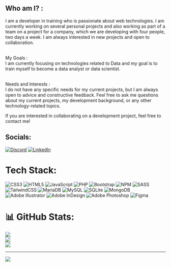 ## Who am I? : <BR>
I am a developer in training who is passionate about web technologies. I am currently working on several personal projects and also working as part of a team on a project for a company, which we are developing with four people, two days a week. I am always interested in new projects and open to collaboration.<BR><BR>
  
My Goals : <BR>
I am currently focusing on technologies related to Data and my goal is to train myself to become a data analyst or data scientist.<BR><BR>
  
Needs and Interests :<BR>
I do not have any specific needs for my current projects, but I am always open to advice and constructive feedback. Feel free to ask me questions about my current projects, my development background, or any other technology-related topics.<BR>
  
If you are interested in collaborating on a development project, feel free to contact me!
  

## Socials:
[![Discord](https://img.shields.io/badge/Discord-%237289DA.svg?logo=discord&logoColor=white)](https://discord.gg/Ouadjet#2181) [![LinkedIn](https://img.shields.io/badge/LinkedIn-%230077B5.svg?logo=linkedin&logoColor=white)](https://linkedin.com/in/https://www.linkedin.com/in/nicoterwagne/) 

#  Tech Stack:
![CSS3](https://img.shields.io/badge/css3-%231572B6.svg?style=for-the-badge&logo=css3&logoColor=white) ![HTML5](https://img.shields.io/badge/html5-%23E34F26.svg?style=for-the-badge&logo=html5&logoColor=white) ![JavaScript](https://img.shields.io/badge/javascript-%23323330.svg?style=for-the-badge&logo=javascript&logoColor=%23F7DF1E) ![PHP](https://img.shields.io/badge/php-%23777BB4.svg?style=for-the-badge&logo=php&logoColor=white) ![Bootstrap](https://img.shields.io/badge/bootstrap-%23563D7C.svg?style=for-the-badge&logo=bootstrap&logoColor=white) ![NPM](https://img.shields.io/badge/NPM-%23000000.svg?style=for-the-badge&logo=npm&logoColor=white) ![SASS](https://img.shields.io/badge/SASS-hotpink.svg?style=for-the-badge&logo=SASS&logoColor=white) ![TailwindCSS](https://img.shields.io/badge/tailwindcss-%2338B2AC.svg?style=for-the-badge&logo=tailwind-css&logoColor=white) ![MariaDB](https://img.shields.io/badge/MariaDB-003545?style=for-the-badge&logo=mariadb&logoColor=white) ![MySQL](https://img.shields.io/badge/mysql-%2300f.svg?style=for-the-badge&logo=mysql&logoColor=white) ![SQLite](https://img.shields.io/badge/sqlite-%2307405e.svg?style=for-the-badge&logo=sqlite&logoColor=white) ![MongoDB](https://img.shields.io/badge/MongoDB-%234ea94b.svg?style=for-the-badge&logo=mongodb&logoColor=white) ![Adobe Illustrator](https://img.shields.io/badge/adobeillustrator-%23FF9A00.svg?style=for-the-badge&logo=adobeillustrator&logoColor=white) ![Adobe InDesign](https://img.shields.io/badge/Adobe%20InDesign-49021F?style=for-the-badge&logo=adobeindesign&logoColor=white) ![Adobe Photoshop](https://img.shields.io/badge/adobephotoshop-%2331A8FF.svg?style=for-the-badge&logo=adobephotoshop&logoColor=white) 	![Figma](https://img.shields.io/badge/figma-%23F24E1E.svg?style=for-the-badge&logo=figma&logoColor=white)
# 📊 GitHub Stats:
![](https://github-readme-stats.vercel.app/api?username=nicolasODT&theme=dark&hide_border=false&include_all_commits=false&count_private=false)<br/>
![](https://github-readme-streak-stats.herokuapp.com/?user=nicolasODT&theme=dark&hide_border=false)<br/>
![](https://github-readme-stats.vercel.app/api/top-langs/?username=nicolasODT&theme=dark&hide_border=false&include_all_commits=false&count_private=false&layout=compact)

---
[![](https://visitcount.itsvg.in/api?id=nicolasODT&icon=9&color=12)](https://visitcount.itsvg.in)

<!-- Proudly created with GPRM ( https://gprm.itsvg.in ) -->
